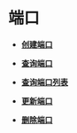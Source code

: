 # 端口<a name="ZH-CN_TOPIC_0030591296"></a>

-   **[创建端口](创建端口.md)**  

-   **[查询端口](查询端口.md)**  

-   **[查询端口列表](查询端口列表.md)**  

-   **[更新端口](更新端口.md)**  

-   **[删除端口](删除端口.md)**  


